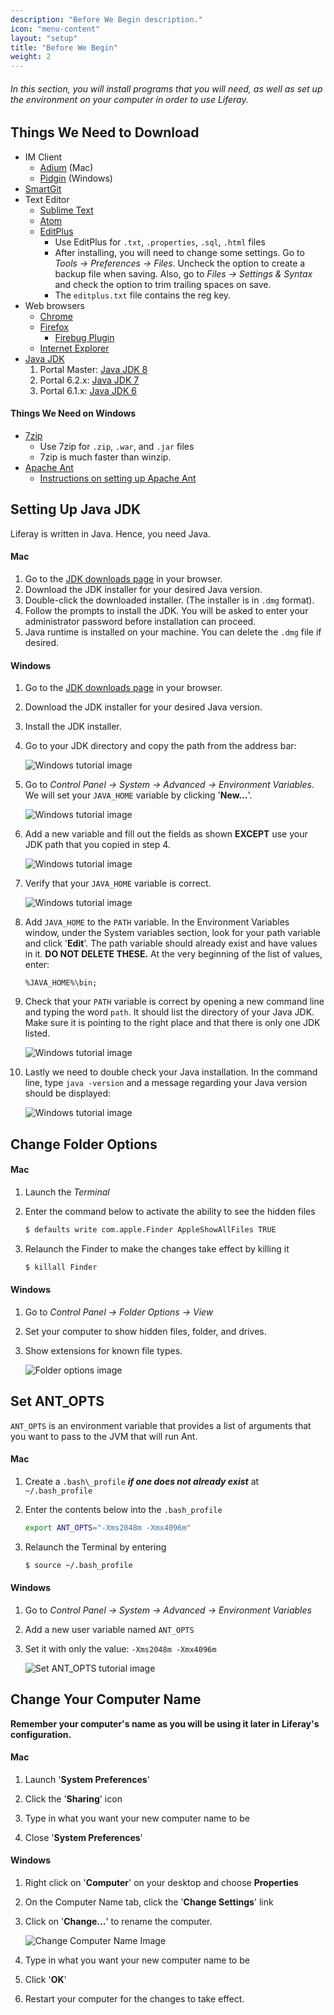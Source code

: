 ```yaml
---
description: "Before We Begin description."
icon: "menu-content"
layout: "setup"
title: "Before We Begin"
weight: 2
---
```


###### In this section, you will install programs that you will need, as well as set up the environment on your computer in order to use Liferay.

<article id="downloads">

## Things We Need to Download

- IM Client
	- [Adium](//adium.im/) (Mac)
	- [Pidgin](//pidgin.im/) (Windows)
- [SmartGit](//www.syntevo.com/smartgit/index.html)
- Text Editor
	- [Sublime Text](//www.sublimetext.com/)
	- [Atom](//atom.io/)
	- [EditPlus](//www.editplus.com/)
		- Use EditPlus for `.txt`, `.properties`, `.sql`, `.html` files
		- After installing, you will need to change some settings. Go to _Tools &rarr; Preferences &rarr; Files_. Uncheck the option to create a backup file  when saving. Also, go to _Files &rarr; Settings & Syntax_ and check the option to trim trailing spaces on save.
		- The `editplus.txt` file contains the reg key.
- Web browsers
	- [Chrome](//www.google.com/chrome)
	- [Firefox](//www.mozilla.org/en-US/firefox/new/)
		- [Firebug Plugin](//getfirebug.com/)
	- [Internet Explorer](//support.microsoft.com/en-us/help/17621/internet-explorer-downloads)
- [Java JDK](//www.oracle.com/technetwork/java/javase/downloads/index.html)
	1. Portal Master: [Java JDK 8](//www.oracle.com/technetwork/java/javase/downloads/jdk8-downloads-2133151.html#jdk-8u101-oth-JPR)
	2. Portal 6.2.x: [Java JDK 7](//www.oracle.com/technetwork/java/javase/downloads/jdk7-downloads-1880260.html#jdk-7u79-oth-JPR)
	3. Portal 6.1.x: [Java JDK 6](//www.oracle.com/technetwork/java/javasebusiness/downloads/java-archive-downloads-javase6-419409.html#jdk-6u45-oth-JPR)

#### Things We Need on Windows

[//]: # (EDITS -- need to add in the 'Instructions on Setting up Apache Ant' since it will be on this site rather than in.liferay.com. For now it links to the home page  -Ben)

- [7zip](//sourceforge.net/projects/sevenzip/)
	- Use 7zip for `.zip`, `.war`, and `.jar` files
	- 7zip is much faster than winzip.
- [Apache Ant](//ant.apache.org/)
	- [Instructions on setting up Apache Ant](/)

</article>

<article id="settingUpJDK">

## Setting Up Java JDK

Liferay is written in Java. Hence, you need Java.

#### Mac

1. Go to the [JDK downloads page](//www.oracle.com/technetwork/java/javase/downloads/index.html) in your browser.
2. Download the JDK installer for your desired Java version.
3. Double-click the downloaded installer.  (The installer is in `.dmg` format).
4. Follow the prompts to install the JDK. You will be asked to enter your administrator password before installation can proceed.
5. Java runtime is installed on your machine.  You can delete the `.dmg` file if desired.

#### Windows

1. Go to the [JDK downloads page](//www.oracle.com/technetwork/java/javase/downloads/index.html) in your browser.
2. Download the JDK installer for your desired Java version.
3. Install the JDK installer.
4. Go to your JDK directory and copy the path from the address bar:

	![Windows tutorial image](/images/setup-JDK-01.jpg)

5. Go to _Control Panel &rarr; System &rarr; Advanced &rarr; Environment Variables_. We will set your `JAVA_HOME` variable by clicking '**New...**'.

	![Windows tutorial image](/images/setup-JDK-02.jpg)

6. Add a new variable and fill out the fields as shown **EXCEPT** use your JDK path that you copied in step 4.

	![Windows tutorial image](/images/setup-JDK-03.jpg)

7. Verify that your `JAVA_HOME` variable is correct.

	![Windows tutorial image](/images/setup-JDK-04.jpg)

8. Add `JAVA_HOME` to the `PATH` variable. In the Environment Variables window, under the System variables section, look for your path variable and click '**Edit**'. The path variable should already exist and have values in it. **DO NOT DELETE THESE.** At the very beginning of the list of values, enter:

	```
	%JAVA_HOME%\bin;
	```

9. Check that your `PATH` variable is correct by opening a new command line and typing the word `path`. It should list the directory of your Java JDK. Make sure it is pointing to the right place and that there is only one JDK listed.

	![Windows tutorial image](/images/setup-JDK-05.jpg)

10. Lastly we need to double check your Java installation. In the command line, type `java -version` and a message regarding your Java version should be displayed:

	![Windows tutorial image](/images/setup-JDK-06.jpg)

</article>

<article id="changeFolderOptions">

## Change Folder Options

#### Mac

1. Launch the _Terminal_

2. Enter the command below to activate the ability to see the hidden files

	```bash
	$ defaults write com.apple.Finder AppleShowAllFiles TRUE
	```

3. Relaunch the Finder to make the changes take effect by killing it

	```bash
	$ killall Finder
	```

#### Windows

1. Go to _Control Panel &rarr; Folder Options &rarr; View_

2. Set your computer to show hidden files, folder, and drives.

3. Show extensions for known file types.

	![Folder options image](/images/change-folder-options.jpg)

</article>

<article id="setAntOpts">

## Set ANT_OPTS

`ANT_OPTS` is an environment variable that provides a list of arguments that you want to pass to the JVM that will run Ant.

#### Mac

1. Create a `.bash\_profile` _**if one does not already exist**_ at `~/.bash_profile`

2. Enter the contents below into the `.bash_profile`

	```bash
	export ANT_OPTS="-Xms2048m -Xmx4096m"
	```

3. Relaunch the Terminal by entering

	```bash
	$ source ~/.bash_profile
	```

#### Windows

1. Go to _Control Panel &rarr; System &rarr; Advanced &rarr; Environment Variables_

2. Add a new user variable named `ANT_OPTS`

3. Set it with only the value: `-Xms2048m -Xmx4096m`

	![Set ANT_OPTS tutorial image](/images/set-ant-opts.jpg)

</article>

<article id="changeComputerName">

## Change Your Computer Name

**Remember your computer's name as you will be using it later in Liferay's configuration.**

#### Mac

1. Launch '**System Preferences**'

2. Click the '**Sharing**' icon

3. Type in what you want your new computer name to be

4. Close '**System Preferences**'

#### Windows

1. Right click on '**Computer**' on your desktop and choose **Properties**

2. On the Computer Name tab, click the '**Change Settings**' link

3. Click on '**Change...**' to rename the computer.

	![Change Computer Name Image](/images/change-computer-name.jpg)

4. Type in what you want your new computer name to be

5. Click '**OK**'

6. Restart your computer for the changes to take effect.

</article>
